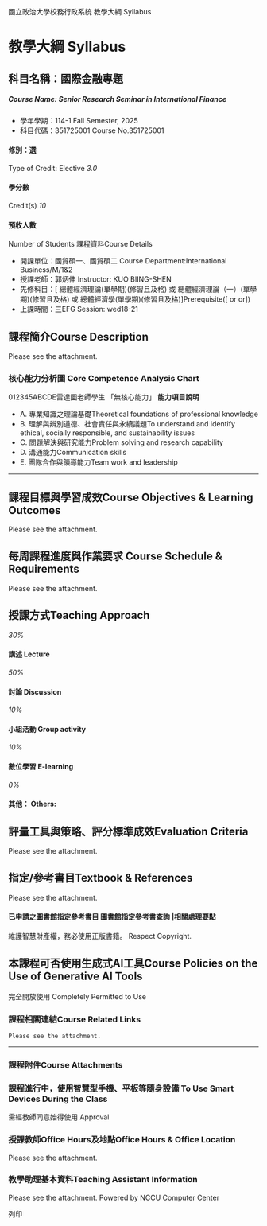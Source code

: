 國立政治大學校務行政系統 教學大綱 Syllabus
# 教學大綱 Syllabus
##  科目名稱：國際金融專題
#####  Course Name: Senior Research Seminar in International Finance
  * 學年學期：114-1 Fall Semester, 2025 
  * 科目代碼：351725001 Course No.351725001


#### 修別：選
Type of Credit: Elective 
_3.0_
#### 學分數
Credit(s)
_10_
#### 預收人數
Number of Students
課程資料Course Details
  * 開課單位：國貿碩一、國貿碩二 Course Department:International Business/M/1&2 
  * 授課老師：郭炳伸 Instructor: KUO BIING-SHEN 
  * 先修科目：[ 總體經濟理論(單學期)(修習且及格) 或 總體經濟理論（一）(單學期)(修習且及格) 或 總體經濟學(單學期)(修習且及格)]Prerequisite([ or or])
  * 上課時間：三EFG Session: wed18-21 


##  課程簡介Course Description
Please see the attachment.
###  核心能力分析圖 Core Competence Analysis Chart
012345ABCDE雷達圖老師學生
「無核心能力」 
**能力項目說明**
  * A. 專業知識之理論基礎Theoretical foundations of professional knowledge
  * B. 理解與辨別道德、社會責任與永續議題To understand and identify ethical, socially responsible, and sustainability issues
  * C. 問題解決與研究能力Problem solving and research capability
  * D. 溝通能力Communication skills
  * E. 團隊合作與領導能力Team work and leadership


* * *
##  課程目標與學習成效Course Objectives & Learning Outcomes 
Please see the attachment.
##  每周課程進度與作業要求 Course Schedule & Requirements
Please see the attachment.
##  授課方式Teaching Approach
_30%_
####  講述 Lecture
_50%_
####  討論 Discussion
_10%_
####  小組活動 Group activity
_10%_
####  數位學習 E-learning
_0%_
####  其他： Others:
##  評量工具與策略、評分標準成效Evaluation Criteria
Please see the attachment.
##  指定/參考書目Textbook & References
Please see the attachment. 
####  已申請之圖書館指定參考書目  圖書館指定參考書查詢 |相關處理要點
維護智慧財產權，務必使用正版書籍。 Respect Copyright.
##  本課程可否使用生成式AI工具Course Policies on the Use of Generative AI Tools
完全開放使用 Completely Permitted to Use
###  課程相關連結Course Related Links
```
Please see the attachment.
```

* * *
###  課程附件Course Attachments
###  課程進行中，使用智慧型手機、平板等隨身設備 To Use Smart Devices During the Class
需經教師同意始得使用  Approval
###  授課教師Office Hours及地點Office Hours & Office Location
Please see the attachment.
###  教學助理基本資料Teaching Assistant Information
Please see the attachment.
Powered by NCCU Computer Center
  
列印
